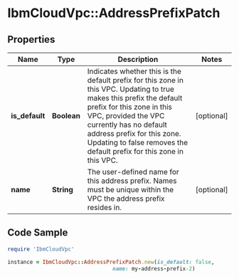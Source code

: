 # IbmCloudVpc::AddressPrefixPatch

## Properties

Name | Type | Description | Notes
------------ | ------------- | ------------- | -------------
**is_default** | **Boolean** | Indicates whether this is the default prefix for this zone in this VPC. Updating to true makes this prefix the default prefix for this zone in this VPC, provided the VPC currently has no default address prefix for this zone. Updating to false removes the default prefix for this zone in this VPC. | [optional] 
**name** | **String** | The user-defined name for this address prefix. Names must be unique within the VPC the address prefix resides in. | [optional] 

## Code Sample

```ruby
require 'IbmCloudVpc'

instance = IbmCloudVpc::AddressPrefixPatch.new(is_default: false,
                                 name: my-address-prefix-2)
```


